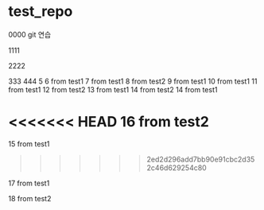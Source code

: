 # test_repo
0000
git 연습

1111

2222

333
444
5
6 from test1
7 from test1
8 from test2
9 from test1
10 from test1
11 from test1
12 from test2
13 from test1
14 from test2
14 from test1

<<<<<<< HEAD
16 from test2
=======
15 from test1
>>>>>>> 2ed2d296add7bb90e91cbc2d352c46d629254c80

17 from test1

18 from test2
